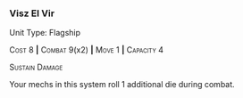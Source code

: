 ### **Visz El Vir**

Unit Type: Flagship 

<span style="font-variant:small-caps;">Cost</span> 8 __|__ <span style="font-variant:small-caps;">Combat</span> 9(x2) __|__ <span style="font-variant:small-caps;">Move</span> 1 __|__ <span style="font-variant:small-caps;">Capacity</span> 4

<span style="font-variant:small-caps;">Sustain Damage</span>

Your mechs in this system roll 1 additional die during combat.
